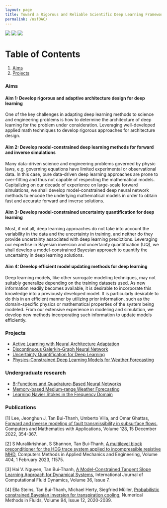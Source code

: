 ```yaml
---
layout: page
title: Toward a Rigorous and Reliable Scientific Deep Learning Framework for Forward, Inverse, and UQ Problems
permalink: /nsfOAC/
---
```


<!-- ![](/assets/figures/y1/img.png)    ![](/assets/figures/y1/poisson.png) -->
![](/assets/figures/rusty/nsfoac_23-24/mcbnn)
![](/assets/figures/Krish/topo_2.png)
![](/assets/figures/hainguyen/DGGNN_2D_Euler_Airfoil_Mach1p2_AoA5.gif)

# Table of Contents
1. [Aims](/nsfOAC/#aims)
2. [Projects](/nsfOAC/#proj)


### Aims<a name="aims"></a>

#### Aim 1: Develop rigorous and adaptive architecture design for deep learning
One of the key challenges in adapting deep learning methods to science and engineering problems is how to
determine the architecture of deep learning for the problem under consideration. Leveraging well-developed applied math techniques to develop rigorous approaches for architecture design.

#### Aim 2: Develop model-constrained deep learning methods for forward and inverse simulations
Many data-driven science and engineering problems governed by physic laws,
e.g. governing equations have limited experimental or
observational data. In this case, pure data-driven deep learning approaches
are prone to
over-fitting and thus not capable of respecting the mathematical models. Capitalizing on our decade of experience on large-scale forward simulations, we shall develop model-constrained deep neural network methods to encode the underlying mathematical models in order to obtain fast and accurate forward and inverse solutions.

#### Aim 3: Develop model-constrained  uncertainty quantification for deep learning  
Most, if not all, deep learning approaches  do not
  take into account the variability in the  data and the
  uncertainty in training, and neither do they provide uncertainty associated
  with deep learning predictions.
  Leveraging our expertise in Bayesian inversion
and uncertainty quantification (UQ), we shall develop a model-constrained Bayesian approach to quantify the uncertainty in deep learning solutions.

#### Aim 4: Develop efficient model updating methods for deep learning
Deep learning models, like other surrogate modeling techniques, may not suitably generalize depending on the training datasets used. As new information readily becomes available, it is desirable to incorporate this knowledge into a previously developed model. It is particularly desirable to do this in an efficient manner by utilizing prior information, such as the domain-specific physics or mathematical properties of the system being modeled. From our extensive experience in modeling and simulation, we develop new methods incorporating such information to update models efficiently.

### Projects<a name="proj"></a>
- [Active Learning with Neural Architecture Adaptation](/nsfOAC/adaptation/)
- [Discontinuous Galerkin-Graph Neural Network](/nsfOAC/DGGNN/)
- [Uncertainty Quantification for Deep Learning](/nsfOAC/UQ/)
- [Physics-Constrained Deep Learning Models for Weather Forecasting](/nsfOAC/weather/)
<!-- - [Adaptive Finite Element for Network Architecture Design](/nsfOAC/ANDeS/) -->
<!-- - [Expressivity of Neural Networks](/nsfOAC/express/) -->

### Undergraduate research
- [B-Functions and Quadrature-Based Neural Networks](/nsfOAC/Bspline/)
- [Memory-based Medium-range Weather Forecasting](/nsfOAC/weather-forecast/)
- [Learning Navier Stokes in the Frequency Domain](/nsfOAC/fourier-learning/)

### Publications<a name="publications"></a>

[1] Lee, Jeonghun J, Tan Bui-Thanh, Umberto Villa, and Omar Ghattas, [Forward and inverse modeling of fault transmissibility in subsurface flows](https://www.sciencedirect.com/science/article/pii/S0898122122003935), Computers and Mathematics with Applications, Volume 128, 15 December 2022, 354-367.

[2] S Muralikrishnan, S Shannon, Tan Bui-Thanh, [A multilevel block preconditioner for the HDG trace system applied to incompressible resistive MHD](https://www.sciencedirect.com/science/article/pii/S0045782522007319), Computers Methods in Applied Mechanics and Engineering, Volume 404, 1 February 2023, 11575.

[3] Hai V. Nguyen,  Tan Bui-Thanh, [A Model-Constrained Tangent Slope Learning Approach for Dynamical Systems](https://www.tandfonline.com/doi/full/10.1080/10618562.2022.2146677), International Journal of Computational Fluid Dynamics, Volume 36, Issue 7.

[4] Ella Steins,  Tan Bui-Thanh, Michael Herty, Siegfried Müller, [Probabilistic constrained Bayesian inversion for transpiration cooling](https://onlinelibrary.wiley.com/doi/full/10.1002/fld.5135), Numerical Methods in Fluids, Volume 94, Issue 12, 2020-2039.


<!--  ### Software<a name="software"></a> 

- [Deep Learning Enhanced Reduced Order Models](https://github.com/sheroze1123/BayesianInferenceDL)
- [UQ-VAE](https://github.com/phogroup/uq-vae)  -->
